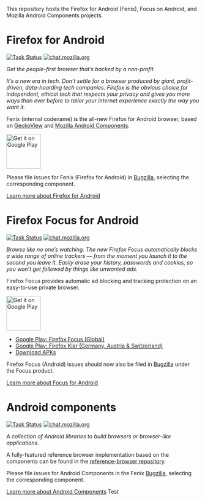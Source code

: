 
This repository hosts the Firefox for Android (Fenix), Focus on Android, and Mozilla Android Components projects.

# Firefox for Android

[![Task Status](https://firefox-ci-tc.services.mozilla.com/api/github/v1/repository/mozilla-mobile/firefox-android/main/badge.svg)](https://firefox-ci-tc.services.mozilla.com/api/github/v1/repository/mozilla-mobile/firefox-android/main/latest)
[![chat.mozilla.org](https://img.shields.io/badge/chat-on%20matrix-51bb9c)](https://chat.mozilla.org/#/room/#fenix:mozilla.org)

_Get the people-first browser that’s backed by a non-profit._

_It’s a new era in tech. Don’t settle for a browser produced by giant, profit-driven, data-hoarding tech companies. Firefox is the obvious choice for independent, ethical tech that respects your privacy and gives you more ways than ever before to tailor your internet experience exactly the way you want it._

Fenix (internal codename) is the all-new Firefox for Android browser, based on [GeckoView](https://mozilla.github.io/geckoview/) and [Mozilla Android Components](https://mozac.org/).

<a href="https://play.google.com/store/apps/details?id=org.mozilla.firefox" target="_blank"><img src="https://play.google.com/intl/en_us/badges/images/generic/en-play-badge.png" alt="Get it on Google Play" height="90"/></a>

Please file issues for Fenix (Firefox for Android) in [Bugzilla](https://bugzilla.mozilla.org/enter_bug.cgi?product=Fenix), selecting the corresponding component. 

[Learn more about Firefox for Android](fenix/README.md)

# Firefox Focus for Android

[![Task Status](https://firefox-ci-tc.services.mozilla.com/api/github/v1/repository/mozilla-mobile/firefox-android/main/badge.svg)](https://firefox-ci-tc.services.mozilla.com/api/github/v1/repository/mozilla-mobile/firefox-android/main/latest)
[![chat.mozilla.org](https://img.shields.io/badge/chat-on%20matrix-51bb9c)](https://chat.mozilla.org/#/room/#focus-android:mozilla.org)

_Browse like no one’s watching. The new Firefox Focus automatically blocks a wide range of online trackers — from the moment you launch it to the second you leave it. Easily erase your history, passwords and cookies, so you won’t get followed by things like unwanted ads._ 

Firefox Focus provides automatic ad blocking and tracking protection on an easy-to-use private browser.

<a href="https://play.google.com/store/apps/details?id=org.mozilla.focus" target="_blank"><img src="https://play.google.com/intl/en_us/badges/images/generic/en-play-badge.png" alt="Get it on Google Play" height="90"/></a>

* [Google Play: Firefox Focus (Global)](https://play.google.com/store/apps/details?id=org.mozilla.focus)
* [Google Play: Firefox Klar (Germany, Austria & Switzerland)](https://play.google.com/store/apps/details?id=org.mozilla.klar)
* [Download APKs](https://github.com/mozilla-mobile/focus-android/releases)

Firefox Focus (Android) issues should now also be filed in [Bugzilla](https://bugzilla.mozilla.org/enter_bug.cgi?product=Focus) under the Focus product.

[Learn more about Focus for Android](focus-android/README.md)

# Android components

[![Task Status](https://firefox-ci-tc.services.mozilla.com/api/github/v1/repository/mozilla-mobile/firefox-android/main/badge.svg)](https://firefox-ci-tc.services.mozilla.com/api/github/v1/repository/mozilla-mobile/firefox-android/main/latest)
[![chat.mozilla.org](https://img.shields.io/badge/chat-on%20matrix-51bb9c)](https://chat.mozilla.org/#/room/#android-components:mozilla.org)

_A collection of Android libraries to build browsers or browser-like applications._

A fully-featured reference browser implementation based on the components can be found in the [reference-browser repository](https://github.com/mozilla-mobile/reference-browser).

Please file issues for Android Components in the Fenix [Bugzilla](https://bugzilla.mozilla.org/enter_bug.cgi?product=Fenix), selecting the corresponding component. 

[Learn more about Android Components](android-components/README.md)
Test
